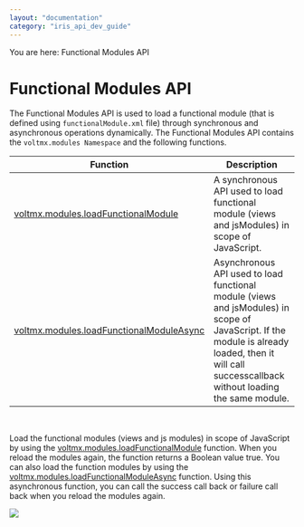 ```yaml
---
layout: "documentation"
category: "iris_api_dev_guide"
---
```

                            

You are here: Functional Modules API

Functional Modules API
======================

The Functional Modules API is used to load a functional module (that is defined using `functionalModule.xml` file) through synchronous and asynchronous operations dynamically. The Functional Modules API contains the `voltmx.modules Namespace` and the following functions.

  
| Function | Description |
| --- | --- |
| [voltmx.modules.loadFunctionalModule](voltmx.modules_functions.html#loadfunctionalmodule) | A synchronous API used to load functional module (views and jsModules) in scope of JavaScript. |
| [voltmx.modules.loadFunctionalModuleAsync](voltmx.modules_functions.html#loadfunctionalmoduleasync) | Asynchronous API used to load functional module (views and jsModules) in scope of JavaScript. If the module is already loaded, then it will call successcallback without loading the same module. |

 

Load the functional modules (views and js modules) in scope of JavaScript by using the [voltmx.modules.loadFunctionalModule](voltmx.modules_functions.html#loadfunctionalmodule) function. When you reload the modules again, the function returns a Boolean value true. You can also load the function modules by using the [voltmx.modules.loadFunctionalModuleAsync](voltmx.modules_functions.html#loadfunctionalmoduleasync) function. Using this asynchronous function, you can call the success call back or failure call back when you reload the modules again.

![](resources/prettify/onload.png)
